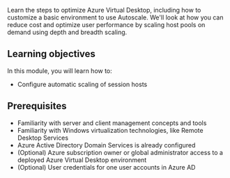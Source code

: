 Learn the steps to optimize Azure Virtual Desktop, including how to customize a basic environment to use Autoscale. We'll look at how you can reduce cost and optimize user performance by scaling host pools on demand using depth and breadth scaling.

## Learning objectives

In this module, you will learn how to:

- Configure automatic scaling of session hosts

## Prerequisites

- Familiarity with server and client management concepts and tools
- Familiarity with Windows virtualization technologies, like Remote Desktop Services
- Azure Active Directory Domain Services is already configured
- (Optional) Azure subscription owner or global administrator access to a deployed Azure Virtual Desktop environment
- (Optional) User credentials for one user accounts in Azure AD
